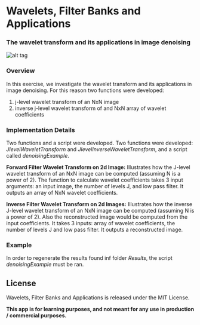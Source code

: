 # Wavelets, Filter Banks and Applications

### The wavelet transform and its applications in image denoising
![alt tag](https://raw.githubusercontent.com/GKalliatakis/Wavelet-decomposition-and-Filter-bank/master/Inverse_Transform_Barbara.png)

### Overview
In this exercise, we investigate the wavelet transform and its applications in image denoising. For this reason two functions were developed:
1. j-level wavelet transform of an NxN image
2. inverse j-level wavelet transform of and NxN array of wavelet coefficients

### Implementation Details
Two functions and a script were developed. 
Two functions were developed: *JlevelWaveletTransform* and *JlevelInverseWaveletTransform*, and a script called *denoisingExample*.

**Forward Filter Wavelet Transform on 2d Image:**
Illustrates how the J-level wavelet transform of an NxN image can be computed (assuming N is a power of 2). The function to calculate wavelet coefficients takes 3 input arguments: an input image,
the number of levels J, and low pass filter. It outputs an array of NxN wavelet coefficients.

**Inverse Filter Wavelet Transform on 2d Images:**
Illustrates how the inverse J-level wavelet transform of an NxN image can be computed (assuming N is a power of 2). Also the reconstructed image would be computed from the input coefficients. It takes 3 inputs: array of wavelet coefficients, the number of levels J and low pass filter. It
outputs a reconstructed image.

### Example
In order to regenerate the results found inf folder _Results_, the script *denoisingExample* must be ran.

License
----
Wavelets, Filter Banks and Applications is released under the MIT License.




**This app is for learning purposes, and not meant for any use in production / commercial purposes.**

[//]: # (These are reference links used in the body of this note and get stripped out when the markdown processor does its job. There is no need to format nicely because it shouldn't be seen. Thanks SO - http://stackoverflow.com/questions/4823468/store-comments-in-markdown-syntax)


   [dill]: <https://github.com/joemccann/dillinger>
   [git-repo-url]: <https://github.com/joemccann/dillinger.git>
   [john gruber]: <http://daringfireball.net>
   [@thomasfuchs]: <http://twitter.com/thomasfuchs>
   [df1]: <http://daringfireball.net/projects/markdown/>
   [markdown-it]: <https://github.com/markdown-it/markdown-it>
   [Ace Editor]: <http://ace.ajax.org>
   [node.js]: <http://nodejs.org>
   [Twitter Bootstrap]: <http://twitter.github.com/bootstrap/>
   [keymaster.js]: <https://github.com/madrobby/keymaster>
   [jQuery]: <http://jquery.com>
   [@tjholowaychuk]: <http://twitter.com/tjholowaychuk>
   [express]: <http://expressjs.com>
   [AngularJS]: <http://angularjs.org>
   [Gulp]: <http://gulpjs.com>

   [PlDb]: <https://github.com/joemccann/dillinger/tree/master/plugins/dropbox/README.md>
   [PlGh]:  <https://github.com/joemccann/dillinger/tree/master/plugins/github/README.md>
   [PlGd]: <https://github.com/joemccann/dillinger/tree/master/plugins/googledrive/README.md>
   [PlOd]: <https://github.com/joemccann/dillinger/tree/master/plugins/onedrive/README.md>
